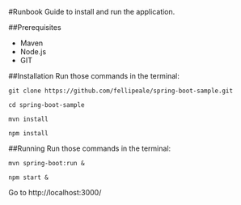 #Runbook
Guide to install and run the application.

##Prerequisites
* Maven
* Node.js
* GIT

##Installation
Run those commands in the terminal:

    git clone https://github.com/fellipeale/spring-boot-sample.git
    
    cd spring-boot-sample

    mvn install

    npm install

##Running
Run those commands in the terminal:

    mvn spring-boot:run &

    npm start &

Go to http://localhost:3000/
